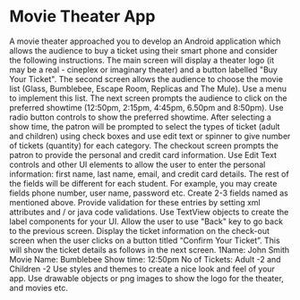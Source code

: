 # Movie Theater App
A movie theater approached you to develop an Android application which allows the audience to buy a
ticket using their smart phone and consider the following instructions. The main screen will display a
theater logo (it may be a real - cineplex or imaginary theater) and a button labelled "Buy Your Ticket".
The second screen allows the audience to choose the movie list (Glass, Bumblebee, Escape Room,
Replicas and The Mule). Use a menu to implement this list. The next screen prompts the audience to click
on the preferred showtime (12:50pm, 2:15pm, 4:45pm, 6.50pm and 8:50pm). Use radio button controls to
show the preferred showtime.
After selecting a show time, the patron will be prompted to select the types of ticket (adult and children)
using check boxes and use edit text or spinner to give number of tickets (quantity) for each category.
The checkout screen prompts the patron to provide the personal and credit card information. Use Edit
Text controls and other UI elements to allow the user to enter the personal information: first name, last
name, email, and credit card details. The rest of the fields will be different for each student. For example,
you may create fields phone number, user name, password etc. Create 2-3 fields named as mentioned
above. Provide validation for these entries by setting xml attributes and / or java code validations.
Use TextView objects to create the label components for your UI. Allow the user to use "Back" key to go
back to the previous screen. Display the ticket information on the check-out screen when the user clicks
on a button titled “Confirm Your Ticket”. This will show the ticket details as follows in the next screen.
1Name: John Smith
Movie Name: Bumblebee
Show time: 12:50pm
No of Tickets: Adult -2 and Children -2
Use styles and themes to create a nice look and feel of your app. Use drawable objects or png images to
show the logo for the theater, and movies etc.
